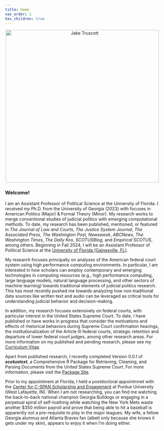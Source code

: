```yaml
---
title: Home
nav_order: 1
has_children: true
---
```


<div style="text-align: center;">
  <img src="/assets/images/wallpaper.png" alt="Jake Truscott" width="500"/>
</div>

<h3>Welcome!</h3><p> I am an Assistant Professor of Political Science at the University of Florida. I received my Ph.D. from the University of Georgia (2023) with focuses in American Politics (Major) & Formal Theory (Minor). My research works to merge conventional studies of judicial politics with emerging computational methods. To date, my research has been published, mentioned, or featured in <em>The Journal of Law and Courts</em>, <em>The Justice System Journal</em>, <em>The Associated Press</em>, <em>The Washington Post</em>, <em>Newsweek</em>, <em>ABCNews</em>, <em>The Washington Times</em>, <em>The Daily Kos</em>, <em>SCOTUSBlog</em>, and <em>Empirical SCOTUS</em>, among others. Beginning in Fall 2024, I will be an Assistant Professor of Political Science at the <a href="https://polisci.ufl.edu/">University of Florida (Gainesville, FL)</a>. </p>

<p> My research focuses principally on analyses of the American federal court system using high performance computing environments. In particular, I am interested in how scholars can employ contemporary and emerging technologies in computing resources (e.g., high performance computing, large language models, natural language processing, and other sectors of machine learning) towards traditional elements of judicial politics research. This has most recently pushed me towards analyzing how non-traditional data sources like written text and audio can be leveraged as critical tools for understanding judicial behavior and decision-making. </p>

<p>In addition, my research focuses extensively on federal courts, with particular interest in the United States Supreme Court. To date, I have published or have works in progress that consider the motivations and effects of rhetorical behaviors during Supreme Court confirmation hearings, the institutionalization of the Article III federal courts, strategic retention and departure of lower federal court judges, among other research areas. For more information on my published and pending research, please see my <a href="https://jaketruscott.github.io/cv/">Curriculum Vitae</a>. </p>

<p>Apart from published research, I recently completed Version 0.0.1 of <em><b>scotustext</b></em>, a Comprehensive R Package for Retrieving, Cleaning, and Parsing Documents from the United States Supreme Court. For more information, please visit the <a href="https://jaketruscott.github.io/scotustext/">Package Site</a>.</p>

<p>Prior to my appointment at Florida, I held a postdoctoral appointmnet with the <a href="https://www.cla.purdue.edu/academic/communication/cspan/ccse/index.html">Center for C-SPAN Scholarship and Engagement</a> at Purdue University (West Lafayette, IN). When I am not researching, you can find me watching the back-to-back national champion Georgia Bulldogs or engaging in a perpetual spiral of self-loathing while watching the New York Mets waste another $350 million payroll and prove that being able to hit a baseball is apparently not a pre-requisite to play in the major leagues. My wife, a fellow Georgia alumnus and Atlanta Braves fan (albeit only because she knows it gets under my skin), appears to enjoy it when I’m doing either.</p>
